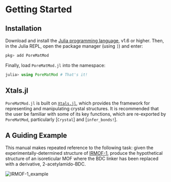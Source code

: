 # Getting Started

## Installation

Download and install the [Julia programming language](https://julialang.org/), v1.6 or higher.
Then, in the Julia REPL, open the package manager (using `]`) and enter:

```julia
pkg> add PoreMatMod
```

Finally, load `PoreMatMod.jl` into the namespace:

```julia
julia> using PoreMatMod # That's it!
```

## Xtals.jl

`PoreMatMod.jl` is built on [`Xtals.jl`](https://github.com/SimonEnsemble/Xtals.jl), which provides the framework for representing and manipulating crystal structures. 
It is recommended that the user be familiar with some of its key functions, which are re-exported by `PoreMatMod`, particularly [`Crystal`] and [`infer_bonds!`].


## A Guiding Example

This manual makes repeated reference to the following task: given the experimentally-determined structure of [IRMOF-1](../../../assets/start/IRMOF-1.cif), produce the hypothetical structure of an isoreticular MOF where the BDC linker has been replaced with a derivative, 2-acetylamido-BDC.

![IRMOF-1_example](../../assets/start/example1.png)
